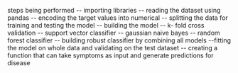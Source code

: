 steps being performed
-- importing libraries
-- reading the dataset using pandas 
-- encoding the target values into numerical
-- splitting the data for training and testing the model
-- building the model
   -- k- fold cross validation
   -- support vector classifier
   -- gaussian naive bayes
   -- random forest classifier
-- building robust classifier by combining all models
--fitting the model on whole data and validating on the test dataset
-- creating a function that can take symptoms as input and generate predictions for disease
